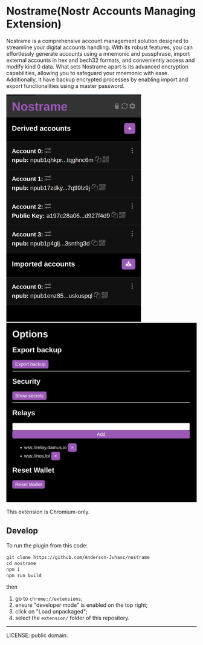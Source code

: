 # Nostrame(Nostr Accounts Managing Extension)

Nostrame is a comprehensive account management solution designed to streamline your digital accounts handling. With its robust features, you can effortlessly generate accounts using a mnemonic and passphrase, import external accounts in hex and bech32 formats, and conveniently access and modify kind 0 data. What sets Nostrame apart is its advanced encryption capabilities, allowing you to safeguard your mnemonic with ease. Additionally, it have backup encrypted processes by enabling import and export functionalities using a master password.

<img src="popup-screenshot.png" alt="Nostrame Popup" style="width:357px;height:600px;">

<img src="options-page-screenshot.png" alt="Nostrame Options Page" style="width:1286px;">

This extension is Chromium-only.

## Develop

To run the plugin from this code:

```
git clone https://github.com/Anderson-Juhasc/nostrame
cd nostrame
npm i
npm run build
```

then

1. go to `chrome://extensions`;
2. ensure "developer mode" is enabled on the top right;
3. click on "Load unpackaged";
4. select the `extension/` folder of this repository.

---

LICENSE: public domain.
